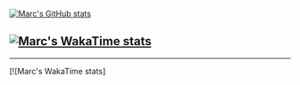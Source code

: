 [![Marc's GitHub stats](https://github-readme-stats.vercel.app/api?username=marc-leblanc&theme=algolia)](https://github.com/anuraghazra/github-readme-stats)


[![Marc's WakaTime stats](https://github-readme-stats.vercel.app/api/wakatime?username=marcleblanc&theme=algolia)](https://github.com/anuraghazra/github-readme-stats)
---------------------------
---------------------------
[![Marc's WakaTime stats]
